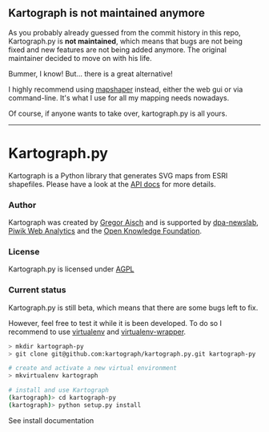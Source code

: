 ## Kartograph is not maintained anymore

As you probably already guessed from the commit history in this repo, Kartograph.py is **not maintained**, which means that bugs are not being fixed and new features are not being added anymore. The original maintainer decided to move on with his life. 

Bummer, I know! But... there is a great alternative!

I highly recommend using [mapshaper](https://github.com/mbloch/mapshaper) instead, either the web gui or via command-line. It's what I use for all my mapping needs nowadays.

Of course, if anyone wants to take over, kartograph.py is all yours.

---------

# Kartograph.py

Kartograph is a Python library that generates SVG maps from ESRI shapefiles. Please have a look at the [API docs](https://github.com/kartograph/kartograph.py/wiki/API) for more details.

### Author

Kartograph was created by [Gregor Aisch](http://github.com/gka/) and is supported by [dpa-newslab](http://www.dpa-newslab.com/), [Piwik Web Analytics](http://piwik.org) and the [Open Knowledge Foundation](http://okfn.org). 

### License

Kartograph.py is licensed under [AGPL](http://www.gnu.org/licenses/agpl-3.0.txt)

### Current status

Kartograph.py is still beta, which means that there are some bugs left to fix.

However, feel free to test it while it is been developed. To do so I recommend to use [virtualenv](http://www.virtualenv.org/en/latest/index.html) and [virtualenv-wrapper](http://www.doughellmann.com/projects/virtualenvwrapper/).

```sh
> mkdir kartograph-py
> git clone git@github.com:kartograph/kartograph.py.git kartograph-py

# create and activate a new virtual environment
> mkvirtualenv kartograph

# install and use Kartograph
(kartograph)> cd kartograph-py
(kartograph)> python setup.py install
```

See install documentation

